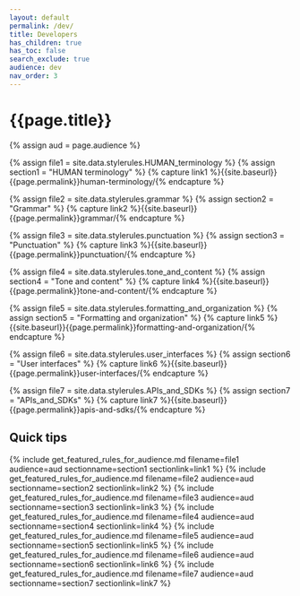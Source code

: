 ```yaml
---
layout: default
permalink: /dev/
title: Developers
has_children: true
has_toc: false
search_exclude: true
audience: dev
nav_order: 3
---
```

# {{page.title}}

{% assign aud = page.audience %}

{% assign file1 = site.data.stylerules.HUMAN_terminology %}
{% assign section1 = "HUMAN terminology" %}
{% capture link1 %}{{site.baseurl}}{{page.permalink}}human-terminology/{% endcapture %}

{% assign file2 = site.data.stylerules.grammar %}
{% assign section2 = "Grammar" %}
{% capture link2 %}{{site.baseurl}}{{page.permalink}}grammar/{% endcapture %}

{% assign file3 = site.data.stylerules.punctuation %}
{% assign section3 = "Punctuation" %}
{% capture link3 %}{{site.baseurl}}{{page.permalink}}punctuation/{% endcapture %}

{% assign file4 = site.data.stylerules.tone_and_content %}
{% assign section4 = "Tone and content" %}
{% capture link4 %}{{site.baseurl}}{{page.permalink}}tone-and-content/{% endcapture %}

{% assign file5 = site.data.stylerules.formatting_and_organization %}
{% assign section5 = "Formatting and organization" %}
{% capture link5 %}{{site.baseurl}}{{page.permalink}}formatting-and-organization/{% endcapture %}

{% assign file6 = site.data.stylerules.user_interfaces %}
{% assign section6 = "User interfaces" %}
{% capture link6 %}{{site.baseurl}}{{page.permalink}}user-interfaces/{% endcapture %}

{% assign file7 = site.data.stylerules.APIs_and_SDKs %}
{% assign section7 = "APIs_and_SDKs" %}
{% capture link7 %}{{site.baseurl}}{{page.permalink}}apis-and-sdks/{% endcapture %}

## Quick tips
{% include get_featured_rules_for_audience.md filename=file1 audience=aud sectionname=section1 sectionlink=link1 %}
{% include get_featured_rules_for_audience.md filename=file2 audience=aud sectionname=section2 sectionlink=link2 %}
{% include get_featured_rules_for_audience.md filename=file3 audience=aud sectionname=section3 sectionlink=link3 %}
{% include get_featured_rules_for_audience.md filename=file4 audience=aud sectionname=section4 sectionlink=link4 %}
{% include get_featured_rules_for_audience.md filename=file5 audience=aud sectionname=section5 sectionlink=link5 %}
{% include get_featured_rules_for_audience.md filename=file6 audience=aud sectionname=section6 sectionlink=link6 %}
{% include get_featured_rules_for_audience.md filename=file7 audience=aud sectionname=section7 sectionlink=link7 %}